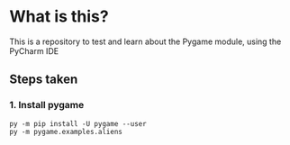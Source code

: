 # What is this?

This is a repository to test and learn about the Pygame module, using the PyCharm IDE

## Steps taken

### 1. Install pygame

```
py -m pip install -U pygame --user
py -m pygame.examples.aliens
```

